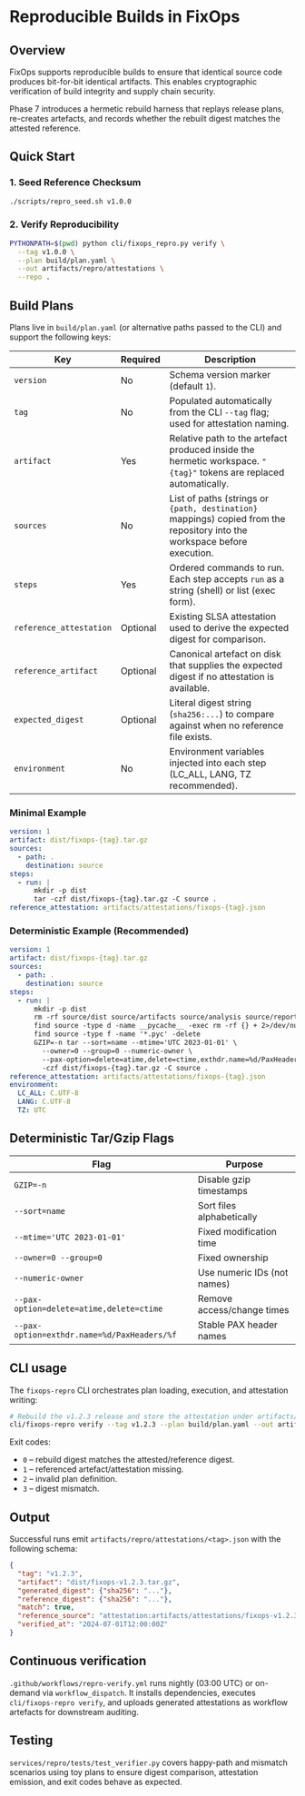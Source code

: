 # Reproducible Builds in FixOps

## Overview

FixOps supports reproducible builds to ensure that identical source code produces bit-for-bit identical artifacts. This enables cryptographic verification of build integrity and supply chain security.

Phase 7 introduces a hermetic rebuild harness that replays release plans, re-creates artefacts, and records whether the rebuilt digest matches the attested reference.

## Quick Start

### 1. Seed Reference Checksum

```bash
./scripts/repro_seed.sh v1.0.0
```

### 2. Verify Reproducibility

```bash
PYTHONPATH=$(pwd) python cli/fixops_repro.py verify \
  --tag v1.0.0 \
  --plan build/plan.yaml \
  --out artifacts/repro/attestations \
  --repo .
```

## Build Plans

Plans live in `build/plan.yaml` (or alternative paths passed to the CLI) and support the following keys:

| Key | Required | Description |
| --- | --- | --- |
| `version` | No | Schema version marker (default `1`). |
| `tag` | No | Populated automatically from the CLI `--tag` flag; used for attestation naming. |
| `artifact` | Yes | Relative path to the artefact produced inside the hermetic workspace. `"{tag}"` tokens are replaced automatically. |
| `sources` | No | List of paths (strings or `{path, destination}` mappings) copied from the repository into the workspace before execution. |
| `steps` | Yes | Ordered commands to run. Each step accepts `run` as a string (shell) or list (exec form). |
| `reference_attestation` | Optional | Existing SLSA attestation used to derive the expected digest for comparison. |
| `reference_artifact` | Optional | Canonical artefact on disk that supplies the expected digest if no attestation is available. |
| `expected_digest` | Optional | Literal digest string (`sha256:...`) to compare against when no reference file exists. |
| `environment` | No | Environment variables injected into each step (LC_ALL, LANG, TZ recommended).

### Minimal Example

```yaml
version: 1
artifact: dist/fixops-{tag}.tar.gz
sources:
  - path: .
    destination: source
steps:
  - run: |
      mkdir -p dist
      tar -czf dist/fixops-{tag}.tar.gz -C source .
reference_attestation: artifacts/attestations/fixops-{tag}.json
```

### Deterministic Example (Recommended)

```yaml
version: 1
artifact: dist/fixops-{tag}.tar.gz
sources:
  - path: .
    destination: source
steps:
  - run: |
      mkdir -p dist
      rm -rf source/dist source/artifacts source/analysis source/reports source/tmp source/.pytest_cache
      find source -type d -name __pycache__ -exec rm -rf {} + 2>/dev/null || true
      find source -type f -name '*.pyc' -delete
      GZIP=-n tar --sort=name --mtime='UTC 2023-01-01' \
        --owner=0 --group=0 --numeric-owner \
        --pax-option=delete=atime,delete=ctime,exthdr.name=%d/PaxHeaders/%f \
        -czf dist/fixops-{tag}.tar.gz -C source .
reference_attestation: artifacts/attestations/fixops-{tag}.json
environment:
  LC_ALL: C.UTF-8
  LANG: C.UTF-8
  TZ: UTC
```

## Deterministic Tar/Gzip Flags

| Flag | Purpose |
|------|---------|
| `GZIP=-n` | Disable gzip timestamps |
| `--sort=name` | Sort files alphabetically |
| `--mtime='UTC 2023-01-01'` | Fixed modification time |
| `--owner=0 --group=0` | Fixed ownership |
| `--numeric-owner` | Use numeric IDs (not names) |
| `--pax-option=delete=atime,delete=ctime` | Remove access/change times |
| `--pax-option=exthdr.name=%d/PaxHeaders/%f` | Stable PAX header names |

## CLI usage

The `fixops-repro` CLI orchestrates plan loading, execution, and attestation writing:

```bash
# Rebuild the v1.2.3 release and store the attestation under artifacts/repro/attestations
cli/fixops-repro verify --tag v1.2.3 --plan build/plan.yaml --out artifacts/repro/attestations
```

Exit codes:

- `0` – rebuild digest matches the attested/reference digest.
- `1` – referenced artefact/attestation missing.
- `2` – invalid plan definition.
- `3` – digest mismatch.

## Output

Successful runs emit `artifacts/repro/attestations/<tag>.json` with the following schema:

```json
{
  "tag": "v1.2.3",
  "artifact": "dist/fixops-v1.2.3.tar.gz",
  "generated_digest": {"sha256": "..."},
  "reference_digest": {"sha256": "..."},
  "match": true,
  "reference_source": "attestation:artifacts/attestations/fixops-v1.2.3.json",
  "verified_at": "2024-07-01T12:00:00Z"
}
```

## Continuous verification

`.github/workflows/repro-verify.yml` runs nightly (03:00 UTC) or on-demand via `workflow_dispatch`. It installs dependencies, executes `cli/fixops-repro verify`, and uploads generated attestations as workflow artefacts for downstream auditing.

## Testing

`services/repro/tests/test_verifier.py` covers happy-path and mismatch scenarios using toy plans to ensure digest comparison, attestation emission, and exit codes behave as expected.

